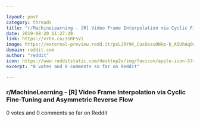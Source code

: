 ```yaml
---

layout: post
category: threads
title: "r/MachineLearning - [R] Video Frame Interpolation via Cyclic Fine-Tuning and Asymmetric Reverse Flow"
date: 2019-08-20 11:27:29
link: https://vrhk.co/31RFSVi
image: https://external-preview.redd.it/pxLJ9Y9K_CusUxzu0NHp-b_A5UhAqOozxtFxwcq134I.jpg?auto=webp&s=52a41459f64fc41719550f8f7af1e1a6c99ba427
domain: reddit.com
author: "reddit"
icon: https://www.redditstatic.com/desktop2x/img/favicon/apple-icon-57x57.png
excerpt: "0 votes and 0 comments so far on Reddit"

---
```


### r/MachineLearning - [R] Video Frame Interpolation via Cyclic Fine-Tuning and Asymmetric Reverse Flow

0 votes and 0 comments so far on Reddit